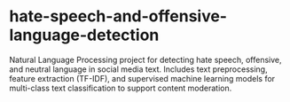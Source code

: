 # hate-speech-and-offensive-language-detection
Natural Language Processing project for detecting hate speech, offensive, and neutral language in social media text. Includes text preprocessing, feature extraction (TF-IDF), and supervised machine learning models for multi-class text classification to support content moderation.
